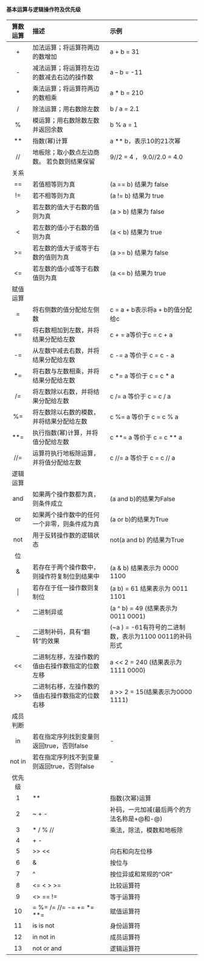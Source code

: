#### 基本运算与逻辑操作符及优先级
|算数运算|描述|示例|
|:--:|:---|:--|
|+	|加法运算；将运算符两边的数增加|a + b = 31|
|-	|减法运算；将运算符左边的数减去右边的操作数|	a – b = -11|
|*	|乘法运算；将运算符两边的数相乘|a * b = 210|
|/	|除法运算；用右数除左数|b / a = 2.1|
|%	|模运算；用右数除数左数并返回余数|b % a = 1|
|\*\*|	指数(幂)计算|	a ** b，表示10的21次幂|
|//	|地板除；取小数点左边商数。 若负数则结果保留|	9//2 = 4 ， 9.0//2.0 = 4.0|
|关系|||
|==|若值相等则为真					|	(a == b)  结果为 false        |
|!=|若不相等则为真					|	(a != b) 结果为 true         |
|>| 若左数的值大于右数的值则为真		|		(a > b) 结果为 false |
|<| 若左数的值小于右数的值则为真		|		(a < b) 结果为 true  |
|\>=|若左数的值大于或等于右数的值则为真|	(a >= b) 结果为 false        |
|<=|若左数的值小或等于右数值则为真	|	(a <= b) 结果为 true         |
|赋值运算|
|=	|将右侧数的值分配给左侧数					|c = a + b表示将a + b的值分配给c |
|+=	|将右数相加到左数，并将结果分配给左数		|		c + = a等价于c = c + a   |
|-=	|从左数中减去右数，并将结果分配给左数		|	c -= a 等价于 c = c - a      |
|*=	|将右数与左数相乘，并将结果分配给左数		|	c *= a 等价于 c = c * a      |
|/=	|将左数除以右数，并将结果分配给左数			|		c /= a 等价于 c = c / a  |
|%=	|将左数除以右数的模数，并将结果分配给左数	|c %= a 等价于 c = c % a         |
|**=	|执行指数(幂)计算，并将值分配给左数		|	c **= a 等价于 c = c ** a    |
|//=	|运算符执行地板除运算，并将值分配给左数|	c //= a 等价于 c = c // a    |
|逻辑运算|
|and|如果两个操作数都为真，则条件成立				|(a and b)的结果为False        |
|or	|如果两个操作数中的任何一个非零，则条件成为真	|	(a or b)的结果为True       |
|not|用于反转操作数的逻辑状态						|	not(a and b) 的结果为True|
|位|
|&	|若存在于两个操作数中，则操作符复制位到结果中|(a & b) 结果表示为 0000 1100              |
|\|	|若存在于任一操作数则复制位|	(a b) = 61 结果表示为 0011 1101                         |
|^	|二进制异或|	(a ^ b) = 49 (结果表示为 0011 0001)                                     |
|~	|二进制补码，具有“翻转”的效果|	(~a ) = -61有符号的二进制数，表示为1100 0011的补码形式|
|<<	|二进制左移，左操作数的值由右操作数指定的位数左移|a << 2 = 240 (结果表示为 1111 0000)   |
|\>>	|二进制右移，左操作数的值由右操作数指定的位数右移|a >> 2 = 15(结果表示为0000 1111)      |
|成员判断|
|in	|若在指定序列找到变量则返回true，否则false|	-|
|not in	|若在指定序列找不到变量则返回true，否则false|	-|
|优先级|
|1	|**	|指数(次幂)运算                                 |
|2	|~ + -	|补码，一元加减(最后两个的方法名称是+@和-@) |
|3	|\* / % //	|乘法，除法，模数和地板除               |
|4	|\+ -	|                                           |
|5	|\>> <<	|向右和向左位移                             |
|6	|&	|按位与                                         |
|7	|^ 	|按位异或和常规的“OR”                           |
|8	|<= < > >=	|比较运算符                             |
|9	|<> == !=	|等于运算符                             |
|10|= %= /= //= -= += *= **=|	赋值运算符              |
|11|is is not	|身份运算符                             |
|12|in not in	|成员运算符                             |
|13|not or and	|逻辑运算符                             |
